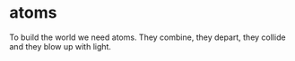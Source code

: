atoms
=====

To build the world we need atoms. They combine, they depart, they collide and they blow up with light.
